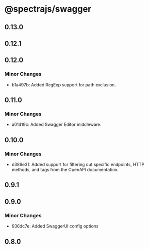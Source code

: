 # @spectrajs/swagger

## 0.13.0

## 0.12.1

## 0.12.0

### Minor Changes

- b1a497b: Added RegExp support for path exclusion.

## 0.11.0

### Minor Changes

- a01d19c: Added Swagger Editor middleware.

## 0.10.0

### Minor Changes

- d386e31: Added support for filtering out specific endpoints, HTTP methods, and tags from the OpenAPI documentation.

## 0.9.1

## 0.9.0

### Minor Changes

- 936dc7e: Added SwaggerUI config options

## 0.8.0

